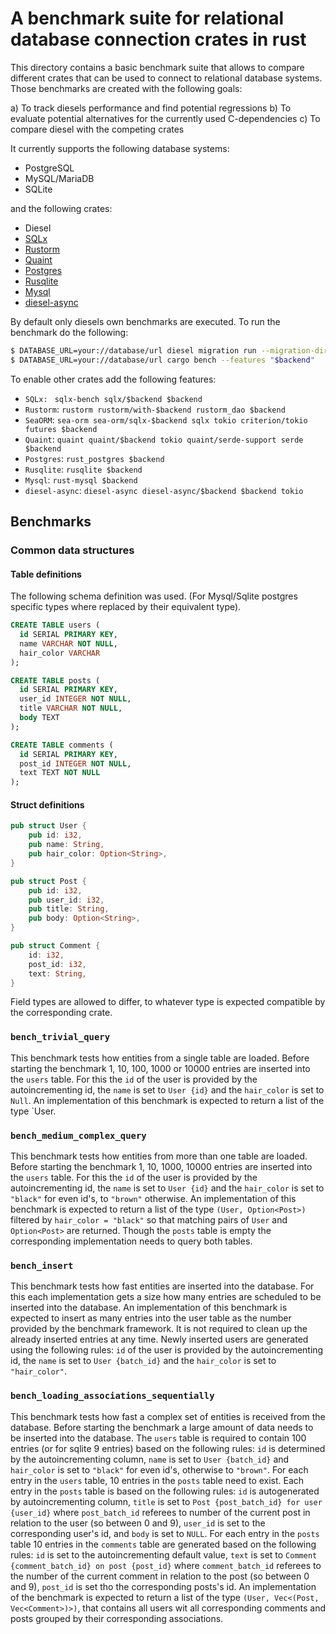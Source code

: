 # A benchmark suite for relational database connection crates in rust

This directory contains a basic benchmark suite that allows to compare different crates that can be used to connect to relational database systems. Those benchmarks are created with the following goals:

a) To track diesels performance and find potential regressions
b) To evaluate potential alternatives for the currently used C-dependencies
c) To compare diesel with the competing crates

It currently supports the following database systems:

* PostgreSQL
* MySQL/MariaDB
* SQLite

and the following crates:

* Diesel
* [SQLx](https://github.com/launchbadge/sqlx)
* [Rustorm](https://github.com/ivanceras/rustorm)
* [Quaint](https://github.com/prisma/quaint)
* [Postgres](https://github.com/sfackler/rust-postgres)
* [Rusqlite](https://github.com/rusqlite/rusqlite)
* [Mysql](https://github.com/blackbeam/rust-mysql-simple)
* [diesel-async](https://github.com/weiznich/diesel_async)

By default only diesels own benchmarks are executed. To run the benchmark do the following:

```sh
$ DATABASE_URL=your://database/url diesel migration run --migration-dir ../migrations/$backend
$ DATABASE_URL=your://database/url cargo bench --features "$backend"
```

To enable other crates add the following features:

* `SQLx: ` `sqlx-bench sqlx/$backend $backend`
* `Rustorm`: `rustorm rustorm/with-$backend rustorm_dao $backend`
* `SeaORM`: `sea-orm sea-orm/sqlx-$backend sqlx tokio criterion/tokio futures $backend`
* `Quaint`: `quaint quaint/$backend tokio quaint/serde-support serde $backend`
* `Postgres`: `rust_postgres $backend`
* `Rusqlite`: `rusqlite $backend`
* `Mysql`: `rust-mysql $backend`
* `diesel-async`: `diesel-async diesel-async/$backend $backend tokio`

## Benchmarks

### Common data structures

#### Table definitions

The following schema definition was used. (For Mysql/Sqlite postgres specific types where replaced by their equivalent type).
```sql
CREATE TABLE users (
  id SERIAL PRIMARY KEY,
  name VARCHAR NOT NULL,
  hair_color VARCHAR
);

CREATE TABLE posts (
  id SERIAL PRIMARY KEY,
  user_id INTEGER NOT NULL,
  title VARCHAR NOT NULL,
  body TEXT
);

CREATE TABLE comments (
  id SERIAL PRIMARY KEY,
  post_id INTEGER NOT NULL,
  text TEXT NOT NULL
);

```


#### Struct definitions

```rust
pub struct User {
    pub id: i32,
    pub name: String,
    pub hair_color: Option<String>,
}

pub struct Post {
    pub id: i32,
    pub user_id: i32,
    pub title: String,
    pub body: Option<String>,
}

pub struct Comment {
    id: i32,
    post_id: i32,
    text: String,
}
```

Field types are allowed to differ, to whatever type is expected compatible by the corresponding crate.

### `bench_trivial_query`


This benchmark tests how entities from a single table are loaded. Before starting the benchmark 1, 10, 100, 1000 or 10000 entries are inserted into the `users` table. For this the `id` of the user is provided by the autoincrementing id, the `name` is set to `User {id}` and the `hair_color` is set to `Null`. An implementation of this benchmark is expected to return a list of the type `User.

### `bench_medium_complex_query`

This benchmark tests how entities from more than one table are loaded. Before starting the benchmark 1, 10, 1000, 10000 entries are inserted into the `users` table.  For this the `id` of the user is provided by the autoincrementing id, the `name` is set to `User {id}` and the `hair_color` is set to `"black"` for even id's, to `"brown"` otherwise. An implementation of this benchmark is expected to return a list of the type `(User, Option<Post>)` filtered by `hair_color = "black"` so that matching pairs of `User` and `Option<Post>` are returned. Though the `posts` table is empty the corresponding implementation needs to query both tables. 

### `bench_insert`

This benchmark tests how fast entities are inserted into the database. For this each implementation gets a size how many entries are scheduled to be inserted into the database. An implementation of this benchmark is expected to insert as many entries into the user table as the number provided by the benchmark framework. It is not required to clean up the already inserted entries at any time.  Newly inserted users are generated using the following rules: `id` of the user is provided by the autoincrementing id, the `name` is set to `User {batch_id}` and the `hair_color` is set to `"hair_color"`.

### `bench_loading_associations_sequentially`

This benchmark tests how fast a complex set of entities is received from the database. 
Before starting the benchmark a large amount of data needs to be inserted into the database. The `users` table is required to contain 100 entries (or for sqlite 9 entries) based on the following rules: `id` is determined by the autoincrementing column, `name` is set to `User {batch_id}` and `hair_color` is set to `"black"` for even id's, otherwise to `"brown"`. For each entry in the `users` table, 10 entries in the `posts` table need to exist. Each entry in the `posts` table is based on the following rules: `id` is autogenerated by autoincrementing column, `title` is set to `Post {post_batch_id} for user {user_id}` where `post_batch_id` referees to number of the current post in relation to the user (so between 0 and 9), `user_id` is set to the corresponding user's id, and `body` is set to `NULL`. For each entry in the `posts` table 10 entries in the `comments` table are generated based on the following rules:
`id` is set to the autoincrementing default value, `text` is set to `Comment {comment_batch_id} on post {post_id}` where `comment_batch_id` referees to the number of the current comment in relation to the post (so between 0 and 9), `post_id` is set tho the corresponding posts's id. 
An implementation of the benchmark is expected to return a list of the type `(User, Vec<(Post, Vec<Comment>)>)`, that contains all users wit all corresponding comments and posts grouped by their corresponding associations.

